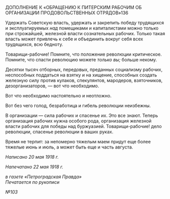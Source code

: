 ДОПОЛНЕНИЕ К «ОБРАЩЕНИЮ К ПИТЕРСКИМ РАБОЧИМ ОБ ОРГАНИЗАЦИИ ПРОДОВОЛЬСТВЕННЫХ ОТРЯДОВ»136

Удержать Советскую власть, удержать и закрепить победу трудящихся и эксплуати­руемых _над_ помещиками и капиталистами можно только при строжайшей, железной власти сознательных рабочих. Только такая власть может привлечь к себе и объединить вокруг себя всех трудящихся, всю бедноту.

Товарищи-рабочие! Помните, что положение революции критическое. Помните, что спасти революцию можете _только вы;_ больше некому.

Десятки тысяч отборных, передовых, преданных социализму рабочих, неспособных поддаться на взятку и на хищение, способных создать железную силу против кулаков, спекулянтов, мародеров, взяточников, дезорганизаторов, — вот что необходимо.

Вот что необходимо настоятельно и неотложно.

Вот без чего голод, безработица и гибель революции неизбежны.

В организации — сила рабочих и спасенье их. Это все знают. Теперь организация рабочих нужна особого рода, организация железной власти рабочих для победы над буржуазией. Товарищи-рабочие! дело революции, спасенье революции в ваших руках.

Время не терпит: за непомерно тяжелым маем придут еще более тяжелые июнь и июль, а может быть еще и часть августа.

_Написано 20 мая 1918 г._

_Напечатано 22 мая 1918 г._

_в газете «Петроградская Правда»_                                                         _Печатается по рукописи_

_№103_